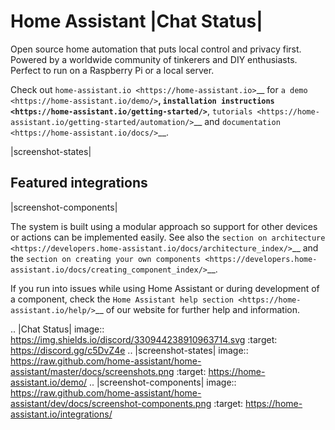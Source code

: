 Home Assistant |Chat Status|
=================================================================================

Open source home automation that puts local control and privacy first. Powered by a worldwide community of tinkerers and DIY enthusiasts. Perfect to run on a Raspberry Pi or a local server.

Check out `home-assistant.io <https://home-assistant.io>`__ for `a
demo <https://home-assistant.io/demo/>`__, `installation instructions <https://home-assistant.io/getting-started/>`__,
`tutorials <https://home-assistant.io/getting-started/automation/>`__ and `documentation <https://home-assistant.io/docs/>`__.

|screenshot-states|

Featured integrations
---------------------

|screenshot-components|

The system is built using a modular approach so support for other devices or actions can be implemented easily. See also the `section on architecture <https://developers.home-assistant.io/docs/architecture_index/>`__ and the `section on creating your own
components <https://developers.home-assistant.io/docs/creating_component_index/>`__.

If you run into issues while using Home Assistant or during development
of a component, check the `Home Assistant help section <https://home-assistant.io/help/>`__ of our website for further help and information.

.. |Chat Status| image:: https://img.shields.io/discord/330944238910963714.svg
   :target: https://discord.gg/c5DvZ4e
.. |screenshot-states| image:: https://raw.github.com/home-assistant/home-assistant/master/docs/screenshots.png
   :target: https://home-assistant.io/demo/
.. |screenshot-components| image:: https://raw.github.com/home-assistant/home-assistant/dev/docs/screenshot-components.png
   :target: https://home-assistant.io/integrations/
